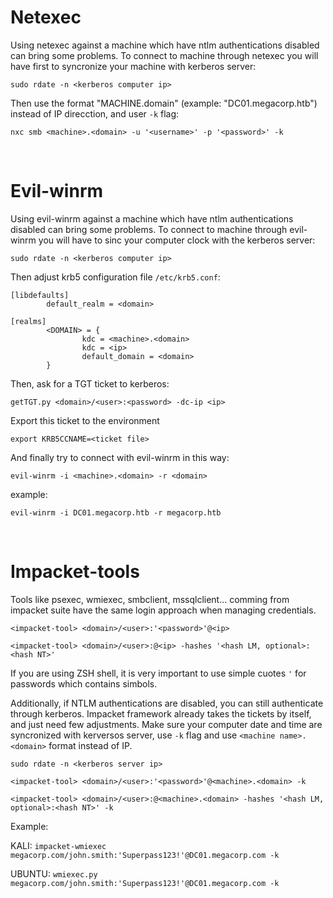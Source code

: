 # Netexec

Using netexec against a machine which have ntlm authentications disabled can bring some problems. To connect to machine through netexec you will have first to syncronize your machine with kerberos server:

`sudo rdate -n <kerberos computer ip>`

Then use the format "MACHINE.domain" (example: "DC01.megacorp.htb") instead of IP direcction, and user `-k` flag:

`nxc smb <machine>.<domain> -u '<username>' -p '<password>' -k`

<br>

# Evil-winrm

Using evil-winrm against a machine which have ntlm authentications disabled can bring some problems. To connect to machine through evil-winrm you will have to sinc your computer clock with the kerberos server:

`sudo rdate -n <kerberos computer ip>`

Then adjust krb5 configuration file `/etc/krb5.conf`:
 
```
[libdefaults]
        default_realm = <domain>

[realms]
        <DOMAIN> = {
                kdc = <machine>.<domain>
                kdc = <ip>
                default_domain = <domain>
        }
```

Then, ask for a TGT ticket to kerberos:

`getTGT.py <domain>/<user>:<password> -dc-ip <ip>`

Export this ticket to the environment

`export KRB5CCNAME=<ticket file>`

And finally try to connect with evil-winrm in this way:

`evil-winrm -i <machine>.<domain> -r <domain>`

example:

`evil-winrm -i DC01.megacorp.htb -r megacorp.htb`

<br>

# Impacket-tools

Tools like psexec, wmiexec, smbclient, mssqlclient... comming from impacket suite have the same login approach when managing credentials.

`<impacket-tool> <domain>/<user>:'<password>'@<ip>`

`<impacket-tool> <domain>/<user>:@<ip> -hashes '<hash LM, optional>:<hash NT>'`

If you are using ZSH shell, it is very important to use simple cuotes `'` for passwords which contains simbols.

Additionally, if NTLM authentications are disabled, you can still authenticate through kerberos. Impacket framework already takes the tickets by itself, and just need few adjustments. Make sure your computer date and time are syncronized with kerversos server, use `-k` flag and use `<machine name>.<domain>` format instead of IP.

`sudo rdate -n <kerberos server ip>`

`<impacket-tool> <domain>/<user>:'<password>'@<machine>.<domain> -k`

`<impacket-tool> <domain>/<user>:@<machine>.<domain> -hashes '<hash LM, optional>:<hash NT>' -k`

Example:

KALI: `impacket-wmiexec megacorp.com/john.smith:'Superpass123!'@DC01.megacorp.com -k`

UBUNTU: `wmiexec.py megacorp.com/john.smith:'Superpass123!'@DC01.megacorp.com -k`













